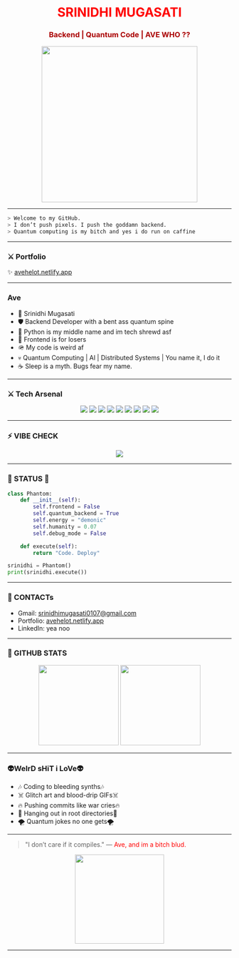 
<p align="center">
 
<h1 align="center">
  <span style="color:#ff0000;font-weight:bold">SRINIDHI MUGASATI</span>
</h1>

<h3 align="center">
  <span style="color:#aa0000">Backend | Quantum Code | AVE WHO ??</span>
</h3>

<p align="center">
  <img src="https://media.tenor.com/Vz2n-fO5a-wAAAAC/code-coding.gif" width="350" />
</p>

---

```bash
> Welcome to my GitHub.
> I don’t push pixels. I push the goddamn backend.
> Quantum computing is my bitch and yes i do run on caffine 
```

---

### ⚔️ Portfolio
✨ [avehelot.netlify.app](https://avehelot.netlify.app)

---

###  Ave

- 🧵 Srinidhi Mugasati
- 🛡️ Backend Developer with a bent ass quantum spine
- 🧨 Python is my middle name and im tech shrewd asf
- 🚀 Frontend is for losers
- 🪖 My code is weird af
- 💀 Quantum Computing | AI | Distributed Systems | You name it, I do it 
- ☕ Sleep is a myth. Bugs fear my name.

---

### ⚔️ Tech Arsenal
<p align="center">
  <img src="https://img.shields.io/badge/Python-%23ff0000?style=for-the-badge&logo=python&logoColor=black"/>
  <img src="https://img.shields.io/badge/Django-%23000000?style=for-the-badge&logo=django&logoColor=green"/>
  <img src="https://img.shields.io/badge/FastAPI-%23aa0000?style=for-the-badge&logo=fastapi&logoColor=white"/>
  <img src="https://img.shields.io/badge/PostgreSQL-%23000000?style=for-the-badge&logo=postgresql&logoColor=ff0000"/>
  <img src="https://img.shields.io/badge/MongoDB-%23aa0000?style=for-the-badge&logo=mongodb&logoColor=black"/>
  <img src="https://img.shields.io/badge/Redis-%23000000?style=for-the-badge&logo=redis&logoColor=red"/>
  <img src="https://img.shields.io/badge/Docker-%23aa0000?style=for-the-badge&logo=docker&logoColor=white"/>
  <img src="https://img.shields.io/badge/Kafka-%23000000?style=for-the-badge&logo=apachekafka&logoColor=white"/>
  <img src="https://img.shields.io/badge/Quantum-Python-%23ff0000?style=for-the-badge&logo=qiskit&logoColor=white"/>
</p>

---

### ⚡ VIBE CHECK
<p align="center">
  <img src="https://readme-typing-svg.demolab.com?font=Fira+Code&duration=2000&pause=100&color=FF0000&center=true&vCenter=true&width=435&lines=No+frontend.;Just+raw+logic.;Quantum+chaos+unleashed.;I+bleed+Python%2C+bitch."/>
</p>

---

###  👾 STATUS 👾
```python
class Phantom:
    def __init__(self):
        self.frontend = False
        self.quantum_backend = True
        self.energy = "demonic"
        self.humanity = 0.07
        self.debug_mode = False

    def execute(self):
        return "Code. Deploy"

srinidhi = Phantom()
print(srinidhi.execute())
```

---

### 📧 CONTACTs
- Gmail: [srinidhimugasati0107@gmail.com](mailto:srinidhimugasati0107@gmail.com)
- Portfolio: [avehelot.netlify.app](https://avehelot.netlify.app)
- LinkedIn: yea noo

---

### 🔋 GITHUB STATS 
<p align="center">
  <img height="180em" src="https://github-readme-stats.vercel.app/api?username=avehelot&theme=tokyonight&hide_border=true&show_icons=true&title_color=ff0000&icon_color=ff0000"/>
  <img height="180em" src="https://github-readme-stats.vercel.app/api/top-langs/?username=avehelot&theme=tokyonight&hide_border=true&layout=compact&title_color=ff0000"/>
</p>

---

### 👽WeIrD sHiT i LoVe👽
- 🎶 Coding to bleeding synths🎶
- ☠️ Glitch art and blood-drip GIFs☠️ 
- 🔥 Pushing commits like war cries🔥
- 👻 Hanging out in root directories👻
- 🌪 Quantum jokes no one gets🌪 

---

> "I don’t care if it compiles."
>  — <span style="color:#ff0000">Ave, and im a bitch blud.</span>

<p align="center">
  <img src="https://i.gifer.com/origin/f9/f9616c013ee39eac4f4441287e01452f.gif" width="200"/>
</p>

---
